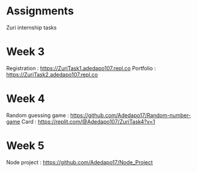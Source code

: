# Assignments
Zuri internship tasks

# Week 3
Registration : https://ZuriTask1.adedapo107.repl.co
Portfolio : https://ZuriTask2.adedapo107.repl.co

# Week 4 
Random guessing game : https://github.com/Adedapo17/Random-number-game
Card : https://replit.com/@Adedapo107/ZuriTask4?v=1

# Week 5
Node project : https://github.com/Adedapo17/Node_Project
